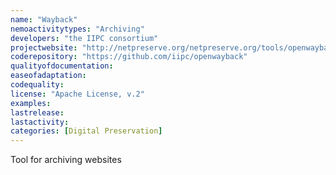 ```yaml
---
name: "Wayback"
nemoactivitytypes: "Archiving"
developers: "the IIPC consortium"
projectwebsite: "http://netpreserve.org/netpreserve.org/tools/openwayback"
coderepository: "https://github.com/iipc/openwayback"
qualityofdocumentation: 
easeofadaptation: 
codequality: 
license: "Apache License, v.2"
examples: 
lastrelease: 
lastactivity: 
categories: [Digital Preservation]
---
```

Tool for archiving websites
